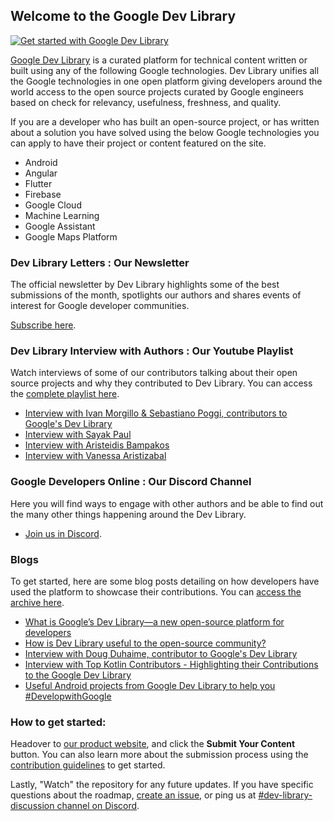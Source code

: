 ## Welcome to the Google Dev Library

[![Get started with Google Dev Library](https://img.youtube.com/vi/XrIuuJ6YFzY/0.jpg)](https://youtu.be/XrIuuJ6YFzY)

[Google Dev Library](https://devlibrary.withgoogle.com) is a curated platform for technical content written or built using any of the following Google technologies. Dev Library unifies all the Google technologies in one open platform giving developers around the world access to the open source projects curated by Google engineers based on check for relevancy, usefulness, freshness, and quality. 

If you are a developer who has built an open-source project, or has written about a solution you have solved using the below Google technologies you can apply to have their project or content featured on the site.

- Android
- Angular
- Flutter
- Firebase
- Google Cloud
- Machine Learning
- Google Assistant
- Google Maps Platform

### Dev Library Letters : Our Newsletter
The official newsletter by Dev Library highlights some of the best submissions of the month, spotlights our authors and shares events of interest for Google developer communities.

[Subscribe here](https://forms.gle/jXM3sCqnjSbkrWWz5).

### Dev Library Interview with Authors : Our Youtube Playlist
Watch interviews of some of our contributors talking about their open source projects and why they contributed to Dev Library. You can access the [complete playlist here](https://youtube.com/playlist?list=PLxNYxgaZ8RseRNZYtcMBq6SfAuQkE0Fci). 

- [Interview with Ivan Morgillo & Sebastiano Poggi, contributors to Google's Dev Library](https://youtu.be/1K1O_WzNt9Y)
- [Interview with Sayak Paul](https://youtu.be/q4RtoDG4210)
- [Interview with Aristeidis Bampakos](https://youtu.be/gMh2z98af-E)
- [Interview with Vanessa Aristizabal](https://youtu.be/Qd1A6JnEcuA)

### Google Developers Online : Our Discord Channel
Here you will find ways to engage with other authors and be able to find out the many other things happening around the Dev Library. 

- [Join us in Discord](https://discord.gg/AbwzvEqdCu).

### Blogs
To get started, here are some blog posts detailing on how developers have used the platform to showcase their contributions. You can [access the archive here](https://developers.googleblog.com/search/label/Google%20Dev%20Library). 

- [What is Google’s Dev Library––a new open-source platform for developers](https://developers.googleblog.com/2021/10/what-is-the-dev-library.html)
- [How is Dev Library useful to the open-source community?](https://developers.googleblog.com/2022/04/dev-library-open-source.html)
- [Interview with Doug Duhaime, contributor to Google's Dev Library](https://developers.googleblog.com/2022/10/interview-with-doug-duhaime-contributor-to-google-dev-library.html)
- [Interview with Top Kotlin Contributors - Highlighting their Contributions to the Google Dev Library](https://developers.googleblog.com/2023/02/interview-with-top-kotlin-contributors-google-dev-library.html)
- [Useful Android projects from Google Dev Library to help you #DevelopwithGoogle](https://developers.googleblog.com/2023/01/useful-android-projects-from-google-dev-library-to-help-you-develop-with-google.html)

### How to get started: 

Headover to [our product website](https://devlibrary.withgoogle.com/), and click the __Submit Your Content__ button. You can also learn more about the submission process using the [contribution guidelines](https://devlibrary.advocu.com/assets/docs/contributors_guidelines.pdf) to get started.


Lastly, "Watch" the repository for any future updates. If you have specific questions about the roadmap, [create an issue](https://github.com/google/devlibrary/issues), or ping us at [#dev-library-discussion channel on Discord](https://discord.gg/AbwzvEqdCu). 
